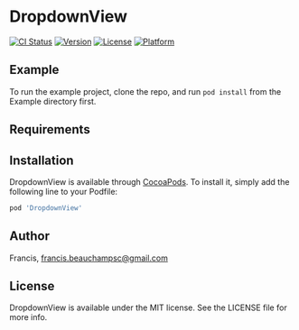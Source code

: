 # DropdownView

[![CI Status](https://img.shields.io/travis/Francis/DropdownView.svg?style=flat)](https://travis-ci.org/Francis/DropdownView)
[![Version](https://img.shields.io/cocoapods/v/DropdownView.svg?style=flat)](https://cocoapods.org/pods/DropdownView)
[![License](https://img.shields.io/cocoapods/l/DropdownView.svg?style=flat)](https://cocoapods.org/pods/DropdownView)
[![Platform](https://img.shields.io/cocoapods/p/DropdownView.svg?style=flat)](https://cocoapods.org/pods/DropdownView)

## Example

To run the example project, clone the repo, and run `pod install` from the Example directory first.

## Requirements

## Installation

DropdownView is available through [CocoaPods](https://cocoapods.org). To install
it, simply add the following line to your Podfile:

```ruby
pod 'DropdownView'
```

## Author

Francis, francis.beauchampsc@gmail.com

## License

DropdownView is available under the MIT license. See the LICENSE file for more info.

